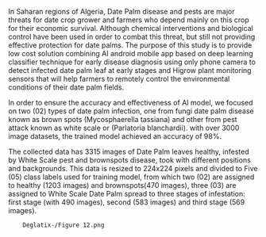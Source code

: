 In Saharan regions of Algeria, Date Palm disease and pests are major threats for date crop grower and farmers who depend mainly on this crop for their economic survival. Although chemical interventions and biological control have been used in order to combat this threat, but still not providing effective protection for date palms. The purpose of this study is to provide low cost solution combining AI android mobile app based on deep learning classifier technique for early disease diagnosis using only phone camera to detect infected date palm leaf at early stages and Higrow plant monitoring sensors that will help farmers to remotely control the environmental conditions of their date palm fields.

In order to ensure the accuracy and effectiveness of AI model, we focused on two (02) types of date palm infection, one from fungi date palm disease known as brown spots (Mycosphaerella tassiana) and other from pest attack known as white scale or (Parlatoria blanchardii). with over 3000 image datasets, the trained model achieved an accuracy of 98%.

The collected data has 3315 images of Date Palm leaves healthy, infested by White Scale pest and brownspots disease, took with different positions and backgrounds. This data is resized to 224x224 pixels and divided to Five (05) class labels used for training model, from which two (02) are assigned to healthy (1203 images) and brownspots(470 images), three (03) are assigned to White Scale Date Palm spread to three stages of infestation: first stage (with 490 images), second (583 images) and third stage (569 images).

        Deglatix-/Figure 12.png
      
